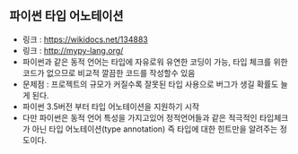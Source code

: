 ## 파이썬 타입 어노테이션

- 링크 : https://wikidocs.net/134883
- 링크 : http://mypy-lang.org/
- 파이썬과 같은 동적 언어는 타입에 자유로워 유연한 코딩이 가능, 타입 체크를 위한 코드가 없으므로 비교적 깔끔한 코드를 작성할수 있음
- 문제점 : 프로젝트의 규모가 커질수록 잘못된 타입 사용으로 버그가 생길 확률도 늘게 된다.
- 파이썬 3.5버전 부터 타입 어노테이션을 지원하기 시작
- 다만 파이썬은 동적 언어 특성을 가지고있어 정적언어들과 같은 적극적인 타입체크가 아닌 타입 어노테이션(type annotation) 즉 타입에 대한 힌트만을 알려주는 정도이다.